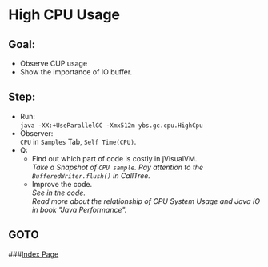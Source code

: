 High CPU Usage
==
Goal:
--
* Observe CUP usage
* Show the importance of IO buffer.


Step:
--
* Run:  
	`java -XX:+UseParallelGC -Xmx512m ybs.gc.cpu.HighCpu`
* Observer:  
	`CPU` in `Samples` Tab, `Self Time(CPU)`.
* Q:  
	* Find out which part of code is costly in jVisualVM.  
	*Take a Snapshot of `CPU sample`. Pay attention to the `BufferedWriter.flush()` in CallTree.*
	* Improve the code.  
	*See in the code.  
	Read more about the relationship of CPU System Usage and Java IO in book "Java Performance".*


GOTO
--
###[Index Page](../../../../../../README.md)